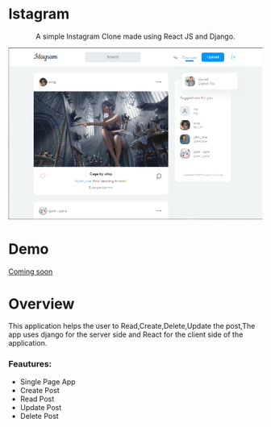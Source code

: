 # Istagram

<p align="center">A simple Instagram Clone made using React JS and Django.</p>
<p align="center">
  <img src="https://raw.githubusercontent.com/khinekyaw/istagram/main/frontend/screenshots/is1.PNG">
</p>

# Demo
<a href="#">Coming soon</a>

# Overview
This application helps the user to Read,Create,Delete,Update the post,The app uses django for the server side and React for the client side of the application.

<h3>Feautures:</h3>
<ul>
<li>Single Page App</li>
<li>Create Post</li>
<li>Read Post</li>
<li>Update Post</li>
<li>Delete Post</li>
</ul>
